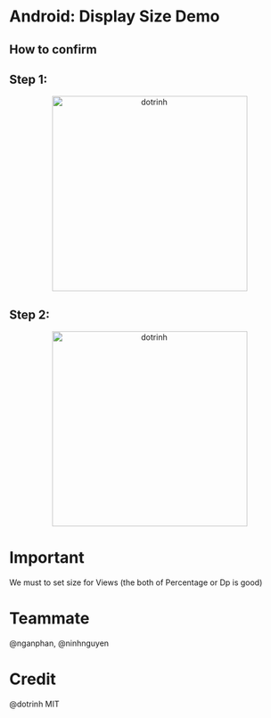 # Android: Display Size Demo

## How to confirm
## Step 1:

<p align="center">
  <img src="https://github.com/dotrinhdev/DisplaySize/blob/3948f1a6ef973ddf893bf2fcdb202e30599f7d8a/RES/dotrinhdemo1.png" width="350" title="dotrinh">
</p>


## Step 2:

<p align="center">
  <img src="https://github.com/dotrinhdev/DisplaySize/blob/3948f1a6ef973ddf893bf2fcdb202e30599f7d8a/RES/dotrinhdemo2.png" width="350" title="dotrinh">
</p>

# Important
We must to set size for Views (the both of Percentage or Dp is good)

# Teammate
@nganphan, @ninhnguyen

# Credit
@dotrinh MIT
